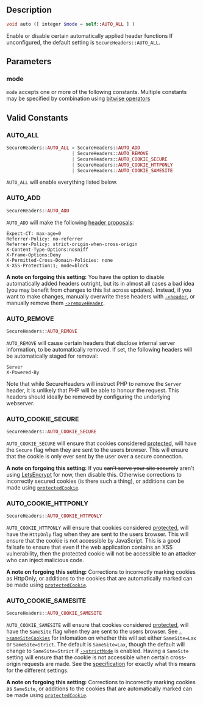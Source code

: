 ## Description
```php
void auto ([ integer $mode = self::AUTO_ALL ] )
```

Enable or disable certain automatically applied header functions
If unconfigured, the default setting is `SecureHeaders::AUTO_ALL`.

## Parameters
### mode
`mode` accepts one or more of the following constants. Multiple
 constants may be specified by combination using
 [bitwise operators](https://secure.php.net/manual/language.operators.bitwise.php)

## Valid Constants
### AUTO_ALL
```php
SecureHeaders::AUTO_ALL = SecureHeaders::AUTO_ADD
                        | SecureHeaders::AUTO_REMOVE
                        | SecureHeaders::AUTO_COOKIE_SECURE
                        | SecureHeaders::AUTO_COOKIE_HTTPONLY
                        | SecureHeaders::AUTO_COOKIE_SAMESITE
```
`AUTO_ALL` will enable everything listed below.

### AUTO_ADD
```php
SecureHeaders::AUTO_ADD
```
`AUTO_ADD` will make the following [header proposals](header-proposals):
```
Expect-CT: max-age=0
Referrer-Policy: no-referrer
Referrer-Policy: strict-origin-when-cross-origin
X-Content-Type-Options:nosniff
X-Frame-Options:Deny
X-Permitted-Cross-Domain-Policies: none
X-XSS-Protection:1; mode=block
```

**A note on forgoing this setting:** You have the option to disable automatically added headers outright, but its in almost all cases a bad idea (you may benefit from changes to this list across updates). Instead, if you want to make changes, manually overwrite these headers with [`->header`](header), or manually remove them [`->removeHeader`](removeHeader).

### AUTO_REMOVE
```php
SecureHeaders::AUTO_REMOVE
```
`AUTO_REMOVE` will cause certain headers that disclose internal server information, to be automatically removed. If set, the following headers will be automatically staged for removal:
```
Server
X-Powered-By
```
Note that while SecureHeaders will instruct PHP to remove the `Server` header, it is unlikely that PHP will be able to honour the request. This headers should ideally be removed by configuring the underlying webserver.

### AUTO_COOKIE_SECURE
```php
SecureHeaders::AUTO_COOKIE_SECURE
```
`AUTO_COOKIE_SECURE` will ensure that cookies considered [protected](protectedCookie), will have the `Secure` flag when they are sent to the users browser. This will ensure that the cookie is only ever sent by the user over a secure connection.

**A note on forgoing this setting:** If you ~~can't serve your site securely~~ aren't using [LetsEncrypt](https://letsencrypt.org/) for now, then disable this. Otherwise corrections to incorrectly secured cookies (is there such a thing), or additions can be made using [`protectedCookie`](protectedCookie).

### AUTO_COOKIE_HTTPONLY
```php
SecureHeaders::AUTO_COOKIE_HTTPONLY
```
`AUTO_COOKIE_HTTPONLY` will ensure that cookies considered [protected](protectedCookie), will have the `HttpOnly` flag when they are sent to the users browser. This will ensure that the cookie is not accessible by JavaScript. This is a good failsafe to ensure that even if the web application contains an XSS vulnerability, then the protected cookie will not be accessible to an attacker who can inject malicious code.

**A note on forgoing this setting:** Corrections to incorrectly marking cookies as HttpOnly, or additions to the cookies that are automatically marked can be made using [`protectedCookie`](protectedCookie).

### AUTO_COOKIE_SAMESITE
```php
SecureHeaders::AUTO_COOKIE_SAMESITE
```
`AUTO_COOKIE_SAMESITE` will ensure that cookies considered [protected](protectedCookie), will have the `SameSite` flag when they are sent to the users browser. See [`->sameSiteCookies`](sameSiteCookies) for infomation on whether this will set either `SameSite=Lax` or `SameSite=Strict`. The default is `SameSite=Lax`, though the default will change to `SameSite=Strict` if [`->strictMode`](strictMode) is enabled. Having a `SameSite` setting will ensure that the cookie is not accessible when certain cross-origin requests are made. See the [specification](https://tools.ietf.org/html/draft-west-first-party-cookies-07#section-4.1) for exactly what this means for the different settings.

**A note on forgoing this setting:** Corrections to incorrectly marking cookies as `SameSite`, or additions to the cookies that are automatically marked can be made using [`protectedCookie`](protectedCookie).